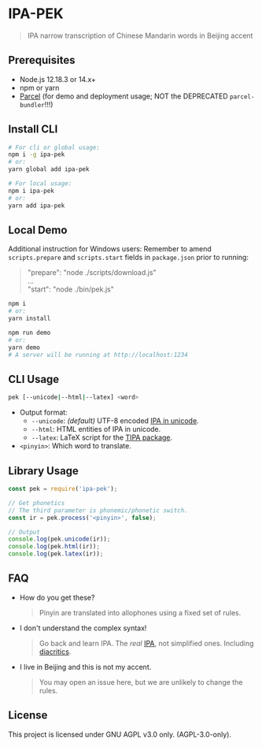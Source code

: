 # IPA-PEK

> IPA narrow transcription of Chinese Mandarin words in Beijing accent

## Prerequisites

- Node.js 12.18.3 or 14.x+
- npm or yarn
- [Parcel](https://v2.parceljs.org/) (for demo and deployment usage; NOT the DEPRECATED `parcel-bundler`!!!)

## Install CLI

```bash
# For cli or global usage:
npm i -g ipa-pek
# or:
yarn global add ipa-pek

# For local usage:
npm i ipa-pek
# or:
yarn add ipa-pek
```

## Local Demo

Additional instruction for Windows users: Remember to amend `scripts.prepare` and `scripts.start` fields in `package.json` prior to running:

> "prepare": "node ./scripts/download.js"  
> ...  
> "start": "node ./bin/pek.js"

```bash
npm i
# or:
yarn install
```
```bash
npm run demo
# or:
yarn demo
# A server will be running at http://localhost:1234
```

## CLI Usage

```bash
pek [--unicode|--html|--latex] <word>
```

- Output format:
    - `--unicode`: *(default)* UTF-8 encoded [IPA in unicode](https://en.wikipedia.org/wiki/Phonetic_symbols_in_Unicode).
    - `--html`: HTML entities of IPA in unicode.
    - `--latex`: LaTeX script for the [TIPA package](https://ctan.org/pkg/tipa).
- `<pinyin>`: Which word to translate.

## Library Usage

```js
const pek = require('ipa-pek');

// Get phonetics
// The third parameter is phonemic/phonetic switch.
const ir = pek.process('<pinyin>', false);

// Output
console.log(pek.unicode(ir));
console.log(pek.html(ir));
console.log(pek.latex(ir));
```

## FAQ

- How do you get these?

    > Pinyin are translated into allophones using a fixed set of rules.

- I don't understand the complex syntax!

    > Go back and learn IPA. The *real* [IPA](https://en.wikipedia.org/wiki/International_Phonetic_Alphabet), not simplified ones. Including [diacritics](https://en.wikipedia.org/wiki/International_Phonetic_Alphabet#Diacritics).

- I live in Beijing and this is not my accent.

    > You may open an issue here, but we are unlikely to change the rules.

## License

This project is licensed under GNU AGPL v3.0 only. (AGPL-3.0-only).

